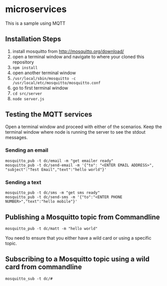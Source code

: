 # microservices
This is a sample using MQTT

## Installation Steps

1. install mosquitto from http://mosquitto.org/download/
2. open a terminal window and navigate to where your cloned this repository
3. `npm install`
4. open another terminal window
5. `/usr/local/sbin/mosquitto -c /usr/local/etc/mosquitto/mosquitto.conf`
6. go to first terminal window
7. `cd src/server`
8. `node server.js`

## Testing the MQTT services
Open a terminal window and proceed with either of the scenarios. Keep the terminal window where node is running the server to see the stdout messages.

### Sending an email
```
mosquitto_pub -t dc/email -m "get emailer ready"
mosquitto_pub -t dc/send-email -m '{"to": "<ENTER EMAIL ADDRESS>", "subject":"Test Email","text":"hello world"}'
```

### Sending a text
```
mosquitto_pub -t dc/sms -m "get sms ready"
mosquitto_pub -t dc/send-sms -m '{"to":"<ENTER PHONE NUMBER>","text":"hello mobile"}'
```

## Publishing a Mosquitto topic from Commandline

```
mosquitto_pub -t dc/matt -m "hello world"
```

You need to ensure that you either have a wild card or using a specific topic.

## Subscribing to a Mosquitto topic using a wild card from commandline

```
mosquitto_sub -t dc/#
```